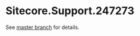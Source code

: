 # Sitecore.Support.247273

See [master branch](https://github.com/sitecoresupport/Sitecore.Support.247273) for details.